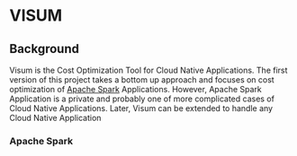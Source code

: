 # VISUM 

## Background
Visum is the Cost Optimization Tool for Cloud Native Applications. The first version of this project takes a bottom up approach and focuses on cost optimization of [Apache Spark](https://spark.apache.org/) Applications. However, Apache Spark Application is a private and probably one of more complicated cases of Cloud Native Applications. Later, Visum can be extended to handle any Cloud Native Application

### Apache Spark





